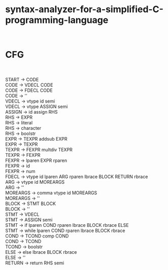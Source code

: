 # syntax-analyzer-for-a-simplified-C-programming-language

<br>
<h1>CFG </h1>
<br>
<br>START -> CODE
<br>CODE -> VDECL CODE
<br>CODE -> FDECL CODE
<br>CODE -> ''
<br>VDECL -> vtype id semi
<br>VDECL -> vtype ASSIGN semi
<br>ASSIGN -> id assign RHS
<br>RHS -> EXPR
<br>RHS -> literal
<br>RHS -> character
<br>RHS -> boolstr
<br>EXPR -> TEXPR addsub EXPR
<br>EXPR -> TEXPR
<br>TEXPR -> FEXPR multdiv TEXPR
<br>TEXPR -> FEXPR
<br>FEXPR -> lparen EXPR rparen
<br>FEXPR -> id
<br>FEXPR -> num
<br>FDECL -> vtype id lparen ARG rparen lbrace BLOCK RETURN rbrace
<br>ARG -> vtype id MOREARGS 
<br>ARG -> ''
<br>MOREARGS -> comma vtype id MOREARGS 
<br>MOREARGS -> ''
<br>BLOCK -> STMT BLOCK 
<br>BLOCK -> ''
<br>STMT -> VDECL 
<br>STMT -> ASSIGN semi
<br>STMT -> if lparen COND rparen lbrace BLOCK rbrace ELSE
<br>STMT -> while lparen COND rparen lbrace BLOCK rbrace
<br>COND -> TCOND comp COND
<br>COND -> TCOND
<br>TCOND -> boolstr
<br>ELSE -> else lbrace BLOCK rbrace
<br>ELSE -> ''
<br>RETURN -> return RHS semi

